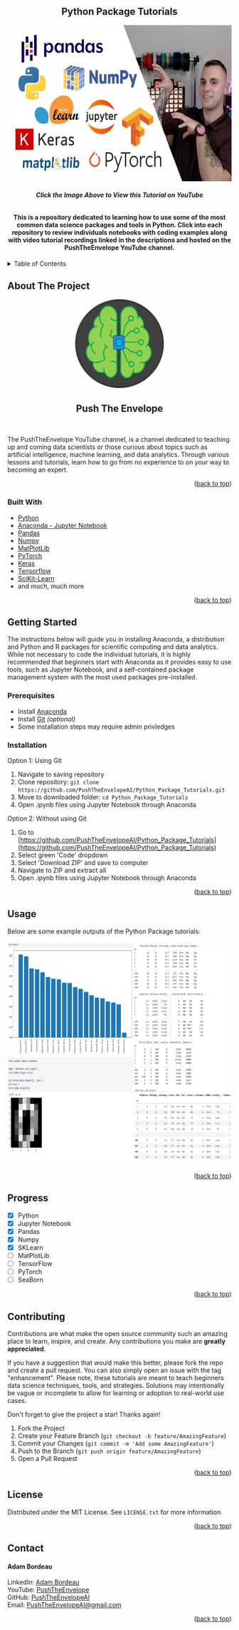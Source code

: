 <a name="top"/></a>

<!-- PROJECT LOGO -->
<div style="text-align: center;">
    <h2>Python Package Tutorials</h2>
    <a href="https://www.youtube.com/watch?v=uZQeBw_G9-8">
        <img src="images/tools_and_packages.PNG" alt="Tools and Packages" width=700 height=350>
    </a>
    <h6 align="center"><i><b>Click the Image Above to View this Tutorial on YouTube</b></i></h6>
    <h4 align="center">This is a repository dedicated to learning how to use some of the most common data science packages and tools in Python. Click into each repository to review individuals notebooks with coding examples along with video tutorial recordings linked in the descriptions and hosted on the PushTheEnvelope YouTube channel.</h4>
</div>


<!-- TABLE OF CONTENTS -->
<details>
  <summary>Table of Contents</summary>
  <ol>
    <li>
      <a href="#about-the-project">About The Project</a>
      <ul>
        <li><a href="#built-with">Built With</a></li>
      </ul>
    </li>
    <li>
      <a href="#getting-started">Getting Started</a>
      <ul>
        <li><a href="#prerequisites">Prerequisites</a></li>
        <li><a href="#installation">Installation</a></li>
      </ul>
    </li>
    <li><a href="#usage">Usage</a></li>
    <li><a href="#progress">Progress</a></li>
    <li><a href="#contributing">Contributing</a></li>
    <li><a href="#license">License</a></li>
    <li><a href="#contact">Contact</a></li>
  </ol>
</details>


<!-- ABOUT THE PROJECT -->
<a name="about-the-project"/></a>

## About The Project

<div style="text-align: center;">
    <a href="https://www.youtube.com/channel/UCjtoiXWlWt0VWoeN7tEjUbg">
        <img src="images/logo.PNG" alt="PushTheEnvelope Logo" width=200 height=200>
    </a>
    <h2>Push The Envelope</h2>
    <br>
    
</div>

The PushTheEnvelope YouTube channel, is a channel dedicated to teaching up and coming data scientists or those curious about topics such as artificial intelligence, machine learning, and data analytics. Through various lessons and tutorials, learn how to go from no experience to on your way to becoming an expert. 

<p align="right">(<a href="#top">back to top</a>)</p>


<a name="built-with"/></a>

### Built With

* [Python](https://python.org/)
* [Anaconda - Jupyter Notebook](https://anaconda.com/)
* [Pandas](https://pandas.pydata.com/)
* [Numpy](https://numpy.org/)
* [MatPlotLib](https://matplotlib.org/)
* [PyTorch](https://pytorch.org/)
* [Keras](https://keras.io/)
* [Tensorflow](https://tensorflow.org/)
* [SciKit-Learn](https://scikit-learn.org/)
* and much, much more

<p align="right">(<a href="#top">back to top</a>)</p>


<!-- GETTING STARTED -->
<a name="getting-started"/></a></a>

## Getting Started

The instructions below will guide you in installing Anaconda, a distribution and Python and R packages for scientific computing and data analytics. 
While not necessary to code the individual tutorials, it is highly recommended that beginners start with Anaconda as it provides easy to use tools, such as Jupyter Notebook, and a self-contained package management system with the most used packages pre-installed.

<a name="prerequisites"/></a>

### Prerequisites

* Install [Anaconda](https://Anaconda.com/)
* Install [Git](https://git-scm.com/download/) *_(optional)_*
* Some installation steps may require admin privledges 

<a name="installation"/></a>

### Installation

Option 1: Using Git
1. Navigate to saving repository
2. Clone repository: ```git clone https://github.com/PushTheEnvelopeAI/Python_Package_Tutorials.git```
3. Move to downloaded folder: ```cd Python_Package_Tutorials```
4. Open .ipynb files using Jupyter Notebook through Anaconda

Option 2: Without using Git
1. Go to [https://github.com/PushTheEnvelopeAI/Python_Package_Tutorials](https://github.com/PushTheEnvelopeAI/Python_Package_Tutorials)
2. Select green 'Code' dropdown
3. Select 'Download ZIP' and save to computer
4. Navigate to ZIP and extract all
5. Open .ipynb files using Jupyter Notebook through Anaconda

<p align="right">(<a href="#top">back to top</a>)</p>


<!-- USAGE EXAMPLES -->
<a name="usage"/></a>

## Usage

Below are some example outputs of the Python Package tutorials:

<img src="images/usage.PNG" alt="Tools and Packages" width=700 height=500>

<p align="right">(<a href="#top">back to top</a>)</p>


<!-- ROADMAP -->
<a name="progress"/></a>

## Progress

- [X] Python
- [X] Jupyter Notebook
- [X] Pandas
- [X] Numpy
- [X] SKLearn
- [ ] MatPlotLib
- [ ] TensorFlow
- [ ] PyTorch
- [ ] SeaBorn

<p align="right">(<a href="#top">back to top</a>)</p>


<!-- CONTRIBUTING -->
<a name="contributing"/></a>

## Contributing

Contributions are what make the open source community such an amazing place to learn, inspire, and create. Any contributions you make are **greatly appreciated**.

If you have a suggestion that would make this better, please fork the repo and create a pull request. You can also simply open an issue with the tag "enhancement".
Please note, these tutorials are meant to teach beginners data science techniques, tools, and strategies. Solutions may intentionally be vague or incomplete to allow for learning or adoption to real-world use cases. 

Don't forget to give the project a star! Thanks again!

1. Fork the Project
2. Create your Feature Branch (`git checkout -b feature/AmazingFeature`)
3. Commit your Changes (`git commit -m 'Add some AmazingFeature'`)
4. Push to the Branch (`git push origin feature/AmazingFeature`)
5. Open a Pull Request

<p align="right">(<a href="#top">back to top</a>)</p>


<!-- LICENSE -->
<a name="license"/></a>

## License

Distributed under the MIT License. See `LICENSE.txt` for more information.

<p align="right">(<a href="#top">back to top</a>)</p>


<!-- CONTACT -->
<a name="contact"/></a>

## Contact

<h4 align="left">Adam Bordeau</h4>

LinkedIn: [Adam Bordeau](https://linkedin.com/in/adam-bordeau-24912b241)</br>
YouTube: [PushTheEnvelope](https://www.youtube.com/channel/UCjtoiXWlWt0VWoeN7tEjUbg/featured)</br>
GitHub: [PushTheEnvelopeAI](https://github.com/PushTheEnvelopeAI)</br>
Email: [PushTheEnvelopeAI@gmail.com](PushTheEnvelopeAI@gmail.com)

<p align="right">(<a href="#top">back to top</a>)</p>

